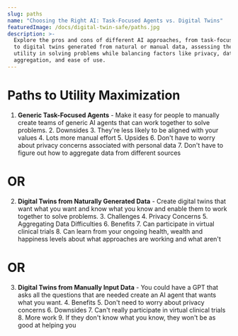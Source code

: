 ```yaml
---
slug: paths
name: "Choosing the Right AI: Task-Focused Agents vs. Digital Twins"
featuredImage: /docs/digital-twin-safe/paths.jpg
description: >-
  Explore the pros and cons of different AI approaches, from task-focused agents
  to digital twins generated from natural or manual data, assessing their
  utility in solving problems while balancing factors like privacy, data
  aggregation, and ease of use.
---
```


# Paths to Utility Maximization

1. **Generic Task-Focused Agents** - Make it easy for people to manually create teams of generic AI agents that can work together to solve problems. 2. Downsides 3. They're less likely to be aligned with your values 4. Lots more manual effort 5. Upsides 6. Don't have to worry about privacy concerns associated with personal data 7. Don't have to figure out how to aggregate data from different sources

# OR

2. **Digital Twins from Naturally Generated Data** - Create digital twins that want what you want and know what you know and enable them to work together to solve problems. 3. Challenges 4. Privacy Concerns 5. Aggregating Data Difficulties 6. Benefits 7. Can participate in virtual clinical trials 8. Can learn from your ongoing health, wealth and happiness levels about what approaches are working and what aren't

# OR

3. **Digital Twins from Manually Input Data** - You could have a GPT that asks all the questions that are needed create an AI agent that wants what you want. 4. Benefits 5. Don't need to worry about privacy concerns 6. Downsides 7. Can't really participate in virtual clinical trials 8. More work 9. If they don't know what you know, they won't be as good at helping you
